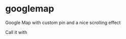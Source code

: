 # googlemap
Google Map with custom pin and a nice scrolling effect

Call it with 

<div class="map">
		<div id="client-map"></div>
</div>
